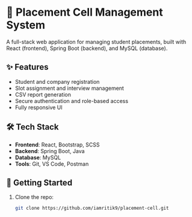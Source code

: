 # 📘 Placement Cell Management System

A full-stack web application for managing student placements, built with React (frontend), Spring Boot (backend), and MySQL (database).

## ✨ Features

- Student and company registration
- Slot assignment and interview management
- CSV report generation
- Secure authentication and role-based access
- Fully responsive UI

## 🛠️ Tech Stack

- **Frontend**: React, Bootstrap, SCSS
- **Backend**: Spring Boot, Java
- **Database**: MySQL
- **Tools**: Git, VS Code, Postman

## 🚀 Getting Started

1. Clone the repo:
   ```bash
   git clone https://github.com/iamritik9/placement-cell.git
